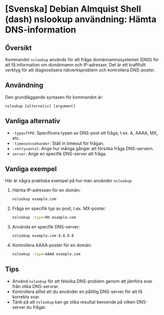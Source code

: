 # [Svenska] Debian Almquist Shell (dash) nslookup användning: Hämta DNS-information

## Översikt
Kommandot `nslookup` används för att fråga domännamnssystemet (DNS) för att få information om domännamn och IP-adresser. Det är ett kraftfullt verktyg för att diagnostisera nätverksproblem och kontrollera DNS-poster.

## Användning
Den grundläggande syntaxen för kommandot är:

```
nslookup [alternativ] [argument]
```

## Vanliga alternativ
- `-type=TYPE`: Specificera typen av DNS-post att fråga, t.ex. A, AAAA, MX, etc.
- `-timeout=sekunder`: Ställ in timeout för frågan.
- `-retry=antal`: Ange hur många gånger att försöka fråga DNS-servern.
- `server`: Ange en specifik DNS-server att fråga.

## Vanliga exempel
Här är några praktiska exempel på hur man använder `nslookup`:

1. Hämta IP-adressen för en domän:
   ```bash
   nslookup example.com
   ```

2. Fråga en specifik typ av post, t.ex. MX-poster:
   ```bash
   nslookup -type=MX example.com
   ```

3. Använda en specifik DNS-server:
   ```bash
   nslookup example.com 8.8.8.8
   ```

4. Kontrollera AAAA-poster för en domän:
   ```bash
   nslookup -type=AAAA example.com
   ```

## Tips
- Använd `nslookup` för att felsöka DNS-problem genom att jämföra svar från olika DNS-servrar.
- Kontrollera alltid att du använder en pålitlig DNS-server för att få korrekta svar.
- Tänk på att `nslookup` kan ge olika resultat beroende på vilken DNS-server du frågar.